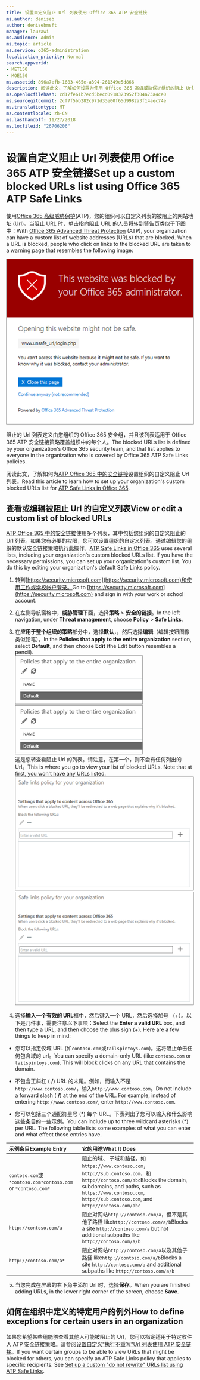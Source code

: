 ```yaml
---
title: 设置自定义阻止 Url 列表使用 Office 365 ATP 安全链接
ms.author: deniseb
author: denisebmsft
manager: laurawi
ms.audience: Admin
ms.topic: article
ms.service: o365-administration
localization_priority: Normal
search.appverid:
- MET150
- MOE150
ms.assetid: 896a7efb-1683-465e-a394-261349e5d866
description: 阅读此文，了解如何设置为使用 Office 365 高级威胁保护组织的阻止 Url 的列表。阻止的 Url 将适用于电子邮件和根据您 ATP 安全链接策略的 Office 文档。
ms.openlocfilehash: cd17fe61b7ecd5becd0918323952f304a73a4ce0
ms.sourcegitcommit: 2cf7f5bb282c971d33e00f65d9982a3f14aec74e
ms.translationtype: MT
ms.contentlocale: zh-CN
ms.lasthandoff: 11/27/2018
ms.locfileid: "26706206"
---
```

# <a name="set-up-a-custom-blocked-urls-list-using-office-365-atp-safe-links"></a><span data-ttu-id="4816e-104">设置自定义阻止 Url 列表使用 Office 365 ATP 安全链接</span><span class="sxs-lookup"><span data-stu-id="4816e-104">Set up a custom blocked URLs list using Office 365 ATP Safe Links</span></span>

<span data-ttu-id="4816e-p102">使用[Office 365 高级威胁保护](office-365-atp.md)(ATP)，您的组织可以自定义列表的被阻止的网站地址 (Url)。当阻止 URL 时，单击指向阻止 URL 的人员将转到[警告页](atp-safe-links-warning-pages.md)类似于下图中：</span><span class="sxs-lookup"><span data-stu-id="4816e-p102">With [Office 365 Advanced Threat Protection](office-365-atp.md) (ATP), your organization can have a custom list of website addresses (URLs) that are blocked. When a URL is blocked, people who click on links to the blocked URL are taken to a [warning page](atp-safe-links-warning-pages.md) that resembles the following image:</span></span> 
  
![阻止此网站](media/6b4bda2d-a1e6-419e-8b10-588e83c3af3f.png)
  
<span data-ttu-id="4816e-108">阻止的 Url 列表定义由您组织的 Office 365 安全组，并且该列表适用于 Office 365 ATP 安全链接策略覆盖组织中的每个人。</span><span class="sxs-lookup"><span data-stu-id="4816e-108">The blocked URLs list is defined by your organization's Office 365 security team, and that list applies to everyone in the organization who is covered by Office 365 ATP Safe Links policies.</span></span> 
  
<span data-ttu-id="4816e-109">阅读此文，了解如何为[ATP Office 365 中的安全链接](atp-safe-links.md)设置组织的自定义阻止 Url 列表。</span><span class="sxs-lookup"><span data-stu-id="4816e-109">Read this article to learn how to set up your organization's custom blocked URLs list for [ATP Safe Links in Office 365](atp-safe-links.md).</span></span>
  
## <a name="view-or-edit-a-custom-list-of-blocked-urls"></a><span data-ttu-id="4816e-110">查看或编辑被阻止 Url 的自定义列表</span><span class="sxs-lookup"><span data-stu-id="4816e-110">View or edit a custom list of blocked URLs</span></span>

<span data-ttu-id="4816e-p103">[ATP Office 365 中的安全链接](atp-safe-links.md)使用多个列表，其中包括您组织的自定义阻止的 Url 列表。如果您有必要的权限，您可以设置组织的自定义列表。通过编辑您的组织的默认安全链接策略执行此操作。</span><span class="sxs-lookup"><span data-stu-id="4816e-p103">[ATP Safe Links in Office 365](atp-safe-links.md) uses several lists, including your organization's custom blocked URLs list. If you have the necessary permissions, you can set up your organization's custom list. You do this by editing your organization's default Safe Links policy.</span></span>
  
1. <span data-ttu-id="4816e-114">转到[https://security.microsoft.com](https://security.microsoft.com)和使用工作或学校帐户登录。</span><span class="sxs-lookup"><span data-stu-id="4816e-114">Go to [https://security.microsoft.com](https://security.microsoft.com) and sign in with your work or school account.</span></span> 
    
2. <span data-ttu-id="4816e-115">在左侧导航窗格中，**威胁管理**下面，选择**策略** \> **安全的链接**。</span><span class="sxs-lookup"><span data-stu-id="4816e-115">In the left navigation, under **Threat management**, choose **Policy** \> **Safe Links**.</span></span>
    
3. <span data-ttu-id="4816e-116">在**应用于整个组织的策略**部分中，选择**默认**，，然后选择**编辑**（编辑按钮图像类似铅笔）。</span><span class="sxs-lookup"><span data-stu-id="4816e-116">In the **Policies that apply to the entire organization** section, select **Default**, and then choose **Edit** (the Edit button resembles a pencil).</span></span><br/><span data-ttu-id="4816e-117">![单击编辑来编辑您的安全链接保护的默认策略](media/d08f9615-d947-4033-813a-d310ec2c8cca.png)</span><span class="sxs-lookup"><span data-stu-id="4816e-117">![Click Edit to edit your default policy for Safe Links protection](media/d08f9615-d947-4033-813a-d310ec2c8cca.png)</span></span><br/><span data-ttu-id="4816e-p104">这是您转查看阻止 Url 的列表。请注意，在第一个，则不会有任何列出的 Url。</span><span class="sxs-lookup"><span data-stu-id="4816e-p104">This is where you go to view your list of blocked URLs. Note that at first, you won't have any URLs listed.</span></span><br/><span data-ttu-id="4816e-120">![阻止 Url 列表是在默认适用于您的整个组织的安全链接策略。](media/575e1449-6191-40ac-b626-030a2fd3fb11.png)</span><span class="sxs-lookup"><span data-stu-id="4816e-120">![The Blocked URLs list is in the default Safe Links policy that applies to your entire organization.](media/575e1449-6191-40ac-b626-030a2fd3fb11.png)</span></span>
  
4. <span data-ttu-id="4816e-p105">选择**输入一个有效的 URL**框中，然后键入一个 URL，然后选择加号 （+）。以下是几件事，需要注意以下事项：</span><span class="sxs-lookup"><span data-stu-id="4816e-p105">Select the **Enter a valid URL** box, and then type a URL, and then choose the plus sign (+). Here are a few things to keep in mind:</span></span> 
    
  - <span data-ttu-id="4816e-p106">您可以指定仅域 URL (如`contoso.com`或`tailspintoys.com`)。这将阻止单击任何包含域的 url。</span><span class="sxs-lookup"><span data-stu-id="4816e-p106">You can specify a domain-only URL (like `contoso.com` or `tailspintoys.com`). This will block clicks on any URL that contains the domain.</span></span>
    
  - <span data-ttu-id="4816e-p107">不包含正斜杠 ( **/**) URL 的末尾。例如，而输入不是`http://www.contoso.com/`，输入`http://www.contoso.com`。</span><span class="sxs-lookup"><span data-stu-id="4816e-p107">Do not include a forward slash ( **/**) at the end of the URL. For example, instead of entering `http://www.contoso.com/`, enter `http://www.contoso.com`.</span></span>
    
  - <span data-ttu-id="4816e-p108">您可以包括三个通配符星号 (\*) 每个 URL。下表列出了您可以输入和什么影响这些条目的一些示例。</span><span class="sxs-lookup"><span data-stu-id="4816e-p108">You can include up to three wildcard asterisks (\*) per URL. The following table lists some examples of what you can enter and what effect those entries have.</span></span>
    
|<span data-ttu-id="4816e-129">**示例条目**</span><span class="sxs-lookup"><span data-stu-id="4816e-129">**Example Entry**</span></span>|<span data-ttu-id="4816e-130">**它的用途**</span><span class="sxs-lookup"><span data-stu-id="4816e-130">**What It Does**</span></span>|
|:-----|:-----|
|<span data-ttu-id="4816e-131">`contoso.com`或`*contoso.com*`</span><span class="sxs-lookup"><span data-stu-id="4816e-131">`contoso.com` or `*contoso.com*`</span></span>  <br/> |<span data-ttu-id="4816e-132">阻止的域、 子域和路径，如`https://www.contoso.com`， `http://sub.contoso.com`，和`http://contoso.com/abc`</span><span class="sxs-lookup"><span data-stu-id="4816e-132">Blocks the domain, subdomains, and paths, such as `https://www.contoso.com`, `http://sub.contoso.com`, and `http://contoso.com/abc`</span></span>  <br/> |
|`http://contoso.com/a`  <br/> |<span data-ttu-id="4816e-133">阻止对网站`http://contoso.com/a`，但不是其他子路径 like`http://contoso.com/a/b`</span><span class="sxs-lookup"><span data-stu-id="4816e-133">Blocks a site `http://contoso.com/a` but not additional subpaths like `http://contoso.com/a/b`</span></span>  <br/> |
|`http://contoso.com/a*`  <br/> |<span data-ttu-id="4816e-134">阻止对网站`http://contoso.com/a`以及其他子路径 like`http://contoso.com/a/b`</span><span class="sxs-lookup"><span data-stu-id="4816e-134">Blocks a site `http://contoso.com/a` and additional subpaths like `http://contoso.com/a/b`</span></span>  <br/> |
   
5. <span data-ttu-id="4816e-135">当您完成在屏幕的右下角中添加 Url 时，选择**保存**。</span><span class="sxs-lookup"><span data-stu-id="4816e-135">When you are finished adding URLs, in the lower right corner of the screen, choose **Save**.</span></span>
    
## <a name="how-to-define-exceptions-for-certain-users-in-an-organization"></a><span data-ttu-id="4816e-136">如何在组织中定义的特定用户的例外</span><span class="sxs-lookup"><span data-stu-id="4816e-136">How to define exceptions for certain users in an organization</span></span>

<span data-ttu-id="4816e-p109">如果您希望某些组能够查看其他人可能被阻止的 Url，您可以指定适用于特定收件人 ATP 安全链接策略。请参阅[设置自定义"执行不重写"Url 列表使用 ATP 安全链接](set-up-a-custom-do-not-rewrite-urls-list-with-atp.md)。</span><span class="sxs-lookup"><span data-stu-id="4816e-p109">If you want certain groups to be able to view URLs that might be blocked for others, you can specify an ATP Safe Links policy that applies to specific recipients. See [Set up a custom "do not rewrite" URLs list using ATP Safe Links](set-up-a-custom-do-not-rewrite-urls-list-with-atp.md).</span></span>
  

